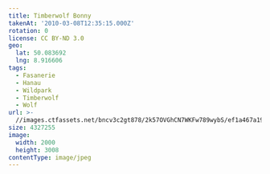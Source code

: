 ```yaml
---
title: Timberwolf Bonny
takenAt: '2010-03-08T12:35:15.000Z'
rotation: 0
license: CC BY-ND 3.0
geo:
  lat: 50.083692
  lng: 8.916606
tags:
  - Fasanerie
  - Hanau
  - Wildpark
  - Timberwolf
  - Wolf
url: >-
  //images.ctfassets.net/bncv3c2gt878/2k57OVGhCN7WKFw789wybS/ef1a467a19e9e85f9d6e57580f8b67a1/timberwolf-bonny_4416873579_o
size: 4327255
image:
  width: 2000
  height: 3008
contentType: image/jpeg
---
```


